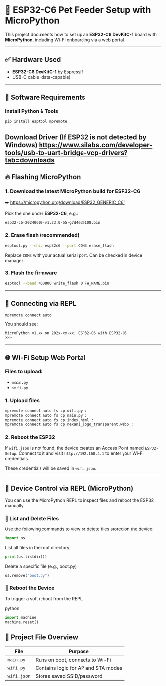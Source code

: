 # 🐾 ESP32-C6 Pet Feeder Setup with MicroPython

This project documents how to set up an **ESP32-C6 DevKitC-1** board with **MicroPython**, including Wi-Fi onboarding via a web portal.

---

## ✅ Hardware Used

- **ESP32-C6 DevKitC-1** by Espressif
- USB-C cable (data-capable)

---

## 🧰 Software Requirements

### Install Python & Tools

```bash
pip install esptool mpremote
```
Download Driver (If ESP32 is not detected by Windows)
https://www.silabs.com/developer-tools/usb-to-uart-bridge-vcp-drivers?tab=downloads
---

## 🔥 Flashing MicroPython

### 1. Download the latest MicroPython build for ESP32-C6

➡️ https://micropython.org/download/ESP32_GENERIC_C6/

Pick the one under **ESP32-C6**, e.g.:
```
esp32-c6-20240609-v1.23.0-55-g7d4e3e108.bin
```

### 2. Erase flash (recommended)

```bash
esptool.py --chip esp32c6 --port COM3 erase_flash
```

Replace `COM3` with your actual serial port. Can be checked in device manager

### 3. Flash the firmware

```bash
esptool --baud 460800 write_flash 0 FW_NAME.bin 
```

---

## 🚀 Connecting via REPL

```bash
mpremote connect auto
```

You should see:
```
MicroPython v1.xx on 202x-xx-xx; ESP32-C6 with ESP32-C6
>>>
```

---

## 🌐 Wi-Fi Setup Web Portal

### Files to upload:

- `main.py`
- `wifi.py`

### 1. Upload files

```bash
mpremote connect auto fs cp wifi.py :
mpremote connect auto fs cp main.py :
mpremote connect auto fs cp index.html :
mpremote connect auto fs cp nexani_logo_transparent.webp :
```

### 2. Reboot the ESP32

If `wifi.json` is not found, the device creates an Access Point named `ESP32-Setup`. Connect to it and visit `http://192.168.4.1` to enter your Wi-Fi credentials.

These credentials will be saved in `wifi.json`.

---

## 🧪 Device Control via REPL (MicroPython)

You can use the MicroPython REPL to inspect files and reboot the ESP32 manually.

### 📂 List and Delete Files

Use the following commands to view or delete files stored on the device:

```python
import os
```

List all files in the root directory
```python
print(os.listdir())
```

Delete a specific file (e.g., boot.py)
```python
os.remove("boot.py")
```

### 🔄 Reboot the Device
To trigger a soft reboot from the REPL:

python
```python
import machine
machine.reset()
```

## 📁 Project File Overview

| File        | Purpose                             |
|-------------|-------------------------------------|
| `main.py`   | Runs on boot, connects to Wi-Fi     |
| `wifi.py`   | Contains logic for AP and STA modes |
| `wifi.json` | Stores saved SSID/password          |
